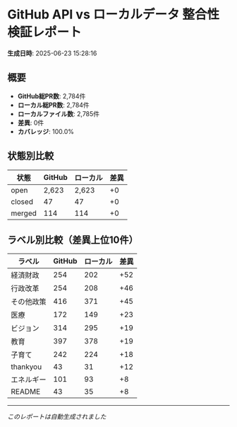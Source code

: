# GitHub API vs ローカルデータ 整合性検証レポート

**生成日時**: 2025-06-23 15:28:16

## 概要

- **GitHub総PR数**: 2,784件
- **ローカル総PR数**: 2,784件
- **ローカルファイル数**: 2,785件
- **差異**: 0件
- **カバレッジ**: 100.0%

## 状態別比較

| 状態 | GitHub | ローカル | 差異 |
|------|--------|----------|------|
| open | 2,623 | 2,623 | +0 |
| closed | 47 | 47 | +0 |
| merged | 114 | 114 | +0 |

## ラベル別比較（差異上位10件）

| ラベル | GitHub | ローカル | 差異 |
|--------|--------|----------|------|
| 経済財政 | 254 | 202 | +52 |
| 行政改革 | 254 | 208 | +46 |
| その他政策 | 416 | 371 | +45 |
| 医療 | 172 | 149 | +23 |
| ビジョン | 314 | 295 | +19 |
| 教育 | 397 | 378 | +19 |
| 子育て | 242 | 224 | +18 |
| thankyou | 43 | 31 | +12 |
| エネルギー | 101 | 93 | +8 |
| README | 43 | 35 | +8 |

---
*このレポートは自動生成されました*